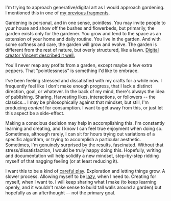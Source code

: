 I'm trying to approach generative/digital art as I would approach gardening. I mentioned this in one of [my previous fragments](/nodes/less-flat).

Gardening is personal, and in one sense, pointless. You may invite people to your house and show off the bushes and flowerbeds, but primarily, the garden exists only for the gardener. You grow and tend to the space as an extension of your home and daily routine. You live in the garden. And with some softness and care, the garden will grow and evolve. The garden is different from the rest of nature, but overly structured, like a lawn. [Digital creator Vincent described it well.](https://garden.vincentli.space/making-a-place-on-the-web---garden)

You'll never reap any profits from a garden, except maybe a few extra peppers. That "pointlessness" is something I'd like to embrace.

I've been feeling stressed and dissatisfied with my crafts for a while now. I frequently feel like I don't make enough progress, that I lack a distinct direction, goal, or whatever. In the back of my mind, there's always the idea of publishing. Sharing. Harvesting likes, interactions, or followers -- the classics... I may be philosophically against that mindset, but still, I'm producing *content* for consumption. I want to get away from this, or just let this aspect be a side-effect. 

Making a conscious decision may help in accomplishing this. I'm constantly learning and creating, and I know I can feel true enjoyment when doing so. Sometimes, although rarely, I can sit for hours trying out variations of a specific algorithm, or trying to accomplish a particular aesthetic. Sometimes, I'm genuinely surprised by the results, fascinated. Without that stress/dissatisfaction, I would be truly happy doing this. Hopefully, writing and documentation will help solidify a new mindset, step-by-step ridding myself of that nagging feeling (or at least reducing it).

I want this to be a kind of [careful play](/nodes/manifesto). Exploration and letting things grow. A slower process. Allowing myself to be [lazy](https://mladenstilinovic.com/works/10-2/), when I need to. Creating for myself, when I want to. I will keep sharing what I make (to keep learning openly, and it wouldn't make sense to build tall walls around a garden) but hopefully as an afterthought -- not the primary goal.